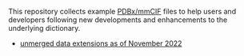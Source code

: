This repository collects example [PDBx/mmCIF](https://mmcif.wwpdb.org/pdbx-mmcif-home-page.html) files to help users and developers following new developments and enhancements to the underlying dictionary.

- [unmerged data extensions as of November 2022](202211)
